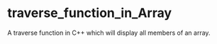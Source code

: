 # traverse_function_in_Array
A traverse function in C++ which will display all members of an array.

